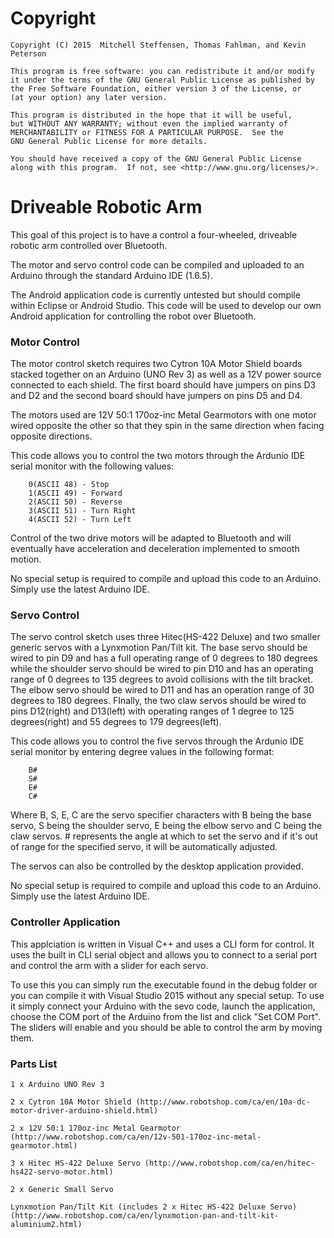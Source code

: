 # Copyright
   
    Copyright (C) 2015  Mitchell Steffensen, Thomas Fahlman, and Kevin Peterson

    This program is free software: you can redistribute it and/or modify
    it under the terms of the GNU General Public License as published by
    the Free Software Foundation, either version 3 of the License, or
    (at your option) any later version.

    This program is distributed in the hope that it will be useful,
    but WITHOUT ANY WARRANTY; without even the implied warranty of
    MERCHANTABILITY or FITNESS FOR A PARTICULAR PURPOSE.  See the
    GNU General Public License for more details.

    You should have received a copy of the GNU General Public License
    along with this program.  If not, see <http://www.gnu.org/licenses/>.

# Driveable Robotic Arm

This goal of this project is to have a control a four-wheeled, driveable robotic arm controlled over Bluetooth.

The motor and servo control code can be compiled and uploaded to an Arduino through the standard Arduino IDE (1.6.5).

The Android application code is currently untested but should compile within Eclipse or Android Studio. This code will be used to develop our own Android application for controlling the robot over Bluetooth.

### Motor Control

The motor control sketch requires two Cytron 10A Motor Shield boards stacked together on an Arduino (UNO Rev 3) as well as a 12V power source connected to each shield. The first board should have jumpers on pins D3 and D2 and the second board should have jumpers on pins D5 and D4. 

The motors used are 12V 50:1 170oz-inc Metal Gearmotors with one motor wired opposite the other so that they spin in the same direction when facing opposite directions.

This code allows you to control the two motors through the Ardunio IDE serial monitor with the following values:

		0(ASCII 48) - Stop
		1(ASCII 49) - Forward
		2(ASCII 50) - Reverse
		3(ASCII 51) - Turn Right
		4(ASCII 52) - Turn Left
		
Control of the two drive motors will be adapted to Bluetooth and will eventually have acceleration and deceleration implemented to smooth motion.

No special setup is required to compile and upload this code to an Arduino. Simply use the latest Arduino IDE.

### Servo Control

The servo control sketch uses three Hitec(HS-422 Deluxe) and two smaller generic servos with a Lynxmotion Pan/Tilt kit. The base servo should be wired to pin D9 and has a full operating range of 0 degrees to 180 degrees while the shoulder servo should be wired to pin D10 and has an operating range of 0 degrees to 135 degrees to avoid collisions with the tilt bracket. The elbow servo should be wired to D11 and has an operation range of 30 degrees to 180 degrees. FInally, the two claw servos should be wired to pins D12(right) and D13(left) with operating ranges of 1 degree to 125 degrees(right) and 55 degrees to 179 degrees(left).

This code allows you to control the five servos through the Ardunio IDE serial monitor by entering degree values in the following format:

		B#
		S#
		E#
		C#
		
Where B, S, E, C are the servo specifier characters with B being the base servo, S being the shoulder servo, E being the elbow servo and C being the claw servos. # represents the angle at which to set the servo and if it's out of range for the specified servo, it will be automatically adjusted.

The servos can also be controlled by the desktop application provided.

No special setup is required to compile and upload this code to an Arduino. Simply use the latest Arduino IDE.

### Controller Application

This applciation is written in Visual C++ and uses a CLI form for control. It uses the built in CLI serial object and allows you to connect to a serial port and control the arm with a slider for each servo.

To use this you can simply run the executable found in the debug folder or you can compile it with Visual Studio 2015 without any special setup. To use it simply connect your Arduino with the sevo code, launch the application, choose the COM port of the Arduino from the list and click "Set COM Port". The sliders will enable and you should be able to control the arm by moving them.


### Parts List

	1 x Arduino UNO Rev 3
	
	2 x Cytron 10A Motor Shield (http://www.robotshop.com/ca/en/10a-dc-motor-driver-arduino-shield.html)
	
	2 x 12V 50:1 170oz-inc Metal Gearmotor (http://www.robotshop.com/ca/en/12v-501-170oz-inc-metal-gearmotor.html)
	
	3 x Hitec HS-422 Deluxe Servo (http://www.robotshop.com/ca/en/hitec-hs422-servo-motor.html)
	
	2 x Generic Small Servo
	
	Lynxmotion Pan/Tilt Kit (includes 2 x Hitec HS-422 Deluxe Servo) (http://www.robotshop.com/ca/en/lynxmotion-pan-and-tilt-kit-aluminium2.html)
